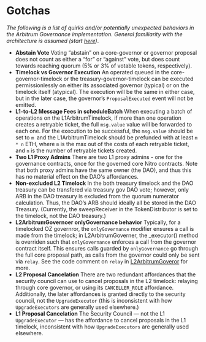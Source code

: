# Gotchas

_The following is a list of quirks and/or potentially unexpected behaviors in the Arbitrum Governance implementation. General familiarity with the architecture is assumed (start [here](./overview.md))_.  


- **Abstain Vote** 
Voting “abstain” on a core-governor or governor proposal does not count as either a “for” or “against” vote, but does count towards reaching quorum (5% or 3% of votable tokens, respectively).
- **Timelock vs Governor Execution** 
An operated queued in the core-governor-timelock or the treasury-governor-timelock can be executed permissionlessly on either its associated governor (typical) or on the timelock itself (atypical). The execution will be the same in either case, but in the later case, the governor’s `ProposalExecuted` event will not be emitted.
- **L1-to-L2 Message Fees in scheduleBatch**
 When executing a batch of operations on the L1ArbitrumTimelock, if more than one operation creates a retryable ticket, the full `msg.value` value will be forwarded to each one. For the execution to be successful, the `msg.value` should be set to `m `and the L1ArbitrumTimelock should be prefunded with at least `m * n` ETH, where `m` is the max out of the costs of each retryable ticket, and `n` is the number of retryable tickets created.
- **Two L1 Proxy Admins** 
There are two L1 proxy admins - one for the governance contracts, once for the governed core Nitro contracts. Note that both proxy admins have the same owner (the DAO), and thus this has no material effect on the DAO's affordances.
- **Non-excluded L2 Timelock**
  In the both treasury timelock and the DAO treasury can be transfered via treasury gov DAO vote; however, only ARB in the DAO treasury is excluded from the quorum numerator calculation. Thus, the DAO’s ARB should ideally all be stored in the DAO Treasury. (Currently, the sweepReceiver in the TokenDistributor is set to the timelock, not the DAO treasury.)
- **L2ArbitrumGovernoer onlyGovernance behavior**
Typically, for a timelocked OZ governror, the `onlyGovernance` modifier ensures a call is made from the timelock; in L2ArbitrumGoverner, the _executor() method is overriden such that `onlyGovernance` enforces a call from the governor contract itself. This ensures calls guarded by `onlyGovernance` go through the full core proposal path, as calls from the governor could only be sent via `relay`. See the code comment on `relay` in [L2ArbitrumGoveror](../src/L2ArbitrumGovernor.sol) for more.
- **L2 Proposal Cancelation** 
There are two redundant affordances that the security council can use to cancel proposals in the L2 timelock: relaying through core governor, or using  its `CANCELLER_ROLE` affordance. Additionally, the later affordances is granted directly to the security council, not the `UpgradeExecutor` (this is inconsistent with how `UpgradeExecutors` are generally used elsewhere.)
- **L1 Proposal Cancelation**
 The Security Council — not the L1 `UpgradeExecutor` — has the affordance to cancel proposals in the L1 timelock, inconsistent with how `UpgradeExecutors` are generally used elsewhere.
